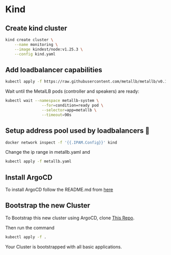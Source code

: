 # Kind

## Create kind cluster

```sh
kind create cluster \
    --name monitoring \
    --image kindest/node:v1.25.3 \
    --config kind.yaml
```

## Add loadbalancer capabilities

```sh
kubectl apply -f https://raw.githubusercontent.com/metallb/metallb/v0.13.7/config/manifests/metallb-native.yaml
```

Wait until the MetalLB pods (controller and speakers) are ready:

```sh
kubectl wait --namespace metallb-system \
                --for=condition=ready pod \
                --selector=app=metallb \
                --timeout=90s
```

## Setup address pool used by loadbalancers 🔗︎

```sh
docker network inspect -f '{{.IPAM.Config}}' kind
```

Change the ip range in metallb.yaml and

```sh
kubectl apply -f metallb.yaml
```

## Install ArgoCD

To install ArgoCD follow the README.md from [here](https://github.com/mkoellges/argocd-demo)



## Bootstrap the new Cluster

To Bootstrap this new cluster using ArgoCD, clone [This Repo](https://github.com/mkoellges/argocd-ops).

Then run the command

```sh
kubectl apply -f .
```

Your Cluster is bootstrapped with all basic applications.